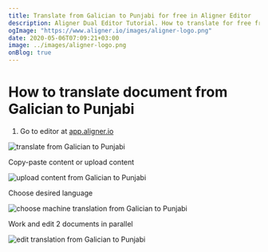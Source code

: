 ```yaml
---
title: Translate from Galician to Punjabi for free in Aligner Editor
description: Aligner Dual Editor Tutorial. How to translate for free from Galician to Punjabi. Aligner is multilingual document management platform. 
ogImage: "https://www.aligner.io/images/aligner-logo.png"
date: 2020-05-06T07:09:21+03:00
image: ../images/aligner-logo.png
onBlog: true
---
```


# How to translate document from Galician to Punjabi

1. Go to editor at [app.aligner.io](https://app.aligner.io "Aligner App web page")

![translate from Galician to Punjabi](../aligner-blank-editor.png "translate from Galician to Punjabi")

Copy-paste content or upload content

![upload content from Galician to Punjabi](../aligner-uploaded-document.png "upload content from Galician to Punjabi")

Choose desired language

![choose machine translation from Galician to Punjabi](../aligner-language-dropdown.png "choose machine translation from Galician to Punjabi")

Work and edit 2 documents in parallel

![edit translation from Galician to Punjabi](../aligner-double-sitded-editor.png "edit translation from Galician to Punjabi")

